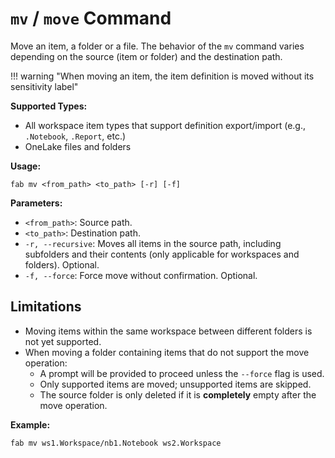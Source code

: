 # `mv` / `move` Command

Move an item, a folder or a file.
The behavior of the `mv` command varies depending on the source (item or folder) and the destination path.

!!! warning "When moving an item, the item definition is moved without its sensitivity label"

**Supported Types:**

- All workspace item types that support definition export/import (e.g., `.Notebook`, `.Report`, etc.)
- OneLake files and folders

**Usage:**

```
fab mv <from_path> <to_path> [-r] [-f]
```

**Parameters:**

- `<from_path>`: Source path.
- `<to_path>`: Destination path.
- `-r, --recursive`: Moves all items in the source path, including subfolders and their contents (only applicable for workspaces and folders). Optional.
- `-f, --force`: Force move without confirmation. Optional.

## Limitations

- Moving items within the same workspace between different folders is not yet supported.
- When moving a folder containing items that do not support the move operation:
    - A prompt will be provided to proceed unless the `--force` flag is used.
    - Only supported items are moved; unsupported items are skipped.
    - The source folder is only deleted if it is **completely** empty after the move operation.

**Example:**

```
fab mv ws1.Workspace/nb1.Notebook ws2.Workspace
```

